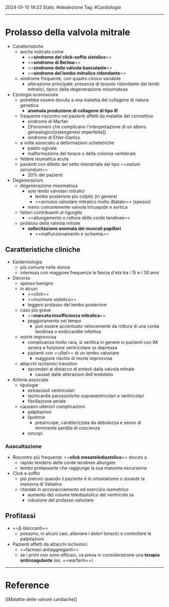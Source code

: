 2024-01-10 19:22
Stato: #Idealezione 
Tag: #Cardiologia 

---
# Prolasso della valvola mitrale
- Caratteristiche
	- anche indicato come
		- ==**sindrome del click-soffio sistolico**==
		- ==**sindrome di Berlow**==
		- ==**sindrome della valvola basculante**==
		- ==**sindrome del lembo mitralico ridondante**==
	- sindrome frequente, con quadro clinico variabile
		- alterazione principale: presenza di tessuto ridondante dei lembi mitralici, tipico della degenerazione mixomatosa
- Eziologia sconosciuta
	- potrebbe essere dovuto a una malattia del collagene di natura genetica
		- **anomala produzione di collagene di tipo III**
	- frequente riscontro nei pazienti affetti da malattie del connettivo
		- sindrome di Marfan
		- [[Fenomeni che complicano l'interpretazione di un albero genealogico|osteogenesi imperfetta]]
		- sindrome di Ehler-Danlos
	- a volte associato a deformazioni scheletriche
		- palato ogivale
		- malformazione del torace o della colonna vertebrale
	- febbre reumatica acuta
	- pazienti con difetto del setto interatriale del tipo ==*ostium secundum*==
		- 20% dei pazienti
- Degenerazioni
	- degenerazione mixomatosa
		- solo lembi valvolari mitralici
			- lembo posteriore più colpito (in genere)
			- ==annulus valvolare mitralico molto dilatato== (spesso)
		- meno comunemente valvola tricuspide e aortica
	- fattori contribuenti al rigurgito
		- ==allungamento o rottura delle corde tendinee==
	- prolasso della valvola mitrale
		- **sollecitazione anomala dei muscoli papillari**
			- ==malfunzionamento e ischemia==
## Caratteristiche cliniche
- Epidemiologia
	- più comune nelle donne
	- interessa con maggiore frequenza la fascia d'età tra i 15 e i 30 anni
- Decorso
	- spesso benigno
	- in alcuni
		- ==click==
		- ==murmure sistolico==
		- leggero prolasso del lembo posteriore
	- caso più grave
		- ==**marcata insufficienza mitralica**==
		- peggioramento nel tempo
			- può essere accentuato velocemente da rottura di una corda tendinea o endocardite infettiva
	- morte improvvisa
		- complicanza molto rara, si verifica in genere in pazienti con IM severa e funzione ventricolare sx depressa
		- pazienti con ==*flail*== di un lembo valvolare
			- maggiore rischio di morte improvvisa
	- attacchi ischemici transitori
		- secondari al distacco di emboli dalla valvola mitrale
			- causati dalle alterazioni dell'endotelio
- Aritmie associate
	- tipologie
		- extrasistoli ventricolari
		- tachicardie parossistiche sopraventricolari e ventricolari
		- fibrillazione atriale
	- causano ulteriori complicazioni
		- palpitazioni
		- lipotimie
			- presincope, caratterizzata da debolezza e senso di imminente perdita di coscienza
		- sincopi
### Auscultazione
- Riscontro più frequente: ==**click mesotelediastolico**== dovuto a
	- rapido tendersi delle corde tendinee allungate
	- lembo prolassante che raggiunge la sua massima escursione
- Click e soffio
	- più precoci quando il paziente è in ortostatismo o durante la manovra di Valsalva
	- ritardati in accovacciamento ed esercizio isometrico
		- aumento del volume telediastolico del ventricolo sx
		- riduzione del prolasso valvolare
## Profilassi
- ==β-bloccanti==
	- possono, in alcuni casi, alleviare i dolori toracici e controllare le palpitazioni
- Pazienti affetti da attacchi ischemici
	- ==farmaci antiaggreganti==
	- se i primi non sono efficaci, va presa in considerazione una **terapia anticoagulante** (es. ==warfarin==)


---
# Reference
[[Malattie delle valvole cardiache]]
